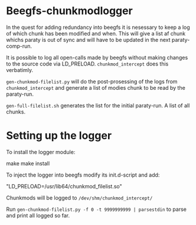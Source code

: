 Beegfs-chunkmodlogger
=====================

In the quest for adding redundancy into beegfs it is nesessary to keep a log
of which chunk has been modified and when. This will give a list af chunk whichs
paraty is out of sync and will have to be updated in the next paraty-comp-run.

It is possible to log all open-calls made by beegfs without making changes to
the source code via LD_PRELOAD. `chunkmod_intercept` does this verbatimly. 

`gen-chunkmod-filelist.py` will do the post-prosessing of the logs from
`chunkmod_intercept` and generate a list of modies chunk to be read by the
paraty-run.

`gen-full-filelist.sh` generates the list for the initial paraty-run. A list of
all chunks.

Setting up the logger
=====================

To install the logger module:

make
make install 

To inject the logger into beegfs modify its init.d-script and add:

"LD_PRELOAD=/usr/lib64/chunkmod_filelist.so"


Chunkmods will be logged to `/dev/shm/chunkmod_intercept/`

Run `gen-chunkmod-filelist.py -f 0 -t 9999999999 | parsestdin` to parse and
print  all logged so far.


